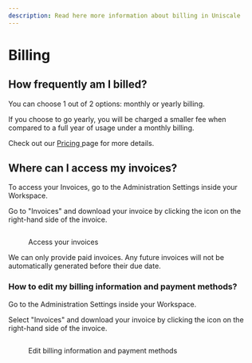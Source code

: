 ```yaml
---
description: Read here more information about billing in Uniscale
---
```


# Billing

## How frequently am I billed?

You can choose 1 out of 2 options: monthly or yearly billing.

If you choose to go yearly, you will be charged a smaller fee when compared to a full year of usage under a monthly billing.

Check out our [Pricing ](https://www.uniscale.com/pricing)page for more details.



## Where can I access my invoices?

To access your Invoices, go to the Administration Settings inside your Workspace.&#x20;

Go to "Invoices" and download your invoice by clicking the icon on the right-hand side of the invoice.

<figure><img src="../.gitbook/assets/image (18).png" alt=""><figcaption><p>Access your invoices</p></figcaption></figure>

We can only provide paid invoices. Any future invoices will not be automatically generated before their due date.



### How to edit my billing information and payment methods?

Go to the Administration Settings inside your Workspace.&#x20;

Select "Invoices" and download your invoice by clicking the icon on the right-hand side of the invoice.



<figure><img src="../.gitbook/assets/image (19).png" alt=""><figcaption><p>Edit billing information and payment methods</p></figcaption></figure>



